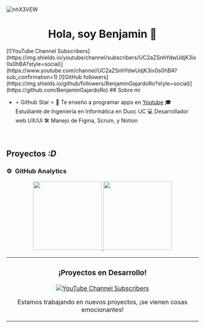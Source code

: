 ![nhX3VEW](https://github.com/BenjaminGajardoRo/BenjaminGajardoRo/assets/134411637/d7c643e5-9682-4dd1-af5f-936f90ff13cc)<div align="center">
<h1 align="center">Hola, soy Benjamin</a> 👋</h1>
</div>
[![YouTube Channel Subscribers](https://img.shields.io/youtube/channel/subscribers/UC2aZSnhYdwUdjK3ix0s0hBA?style=social)](https://www.youtube.com/channel/UC2aZSnhYdwUdjK3ix0s0hBA?sub_confirmation=1)
[![GitHub followers](https://img.shields.io/github/followers/BenjaminGajardoRo?style=social)](https://github.com/BenjaminGajardoRo)
## Sobre mi

- ⭐ Github Star ⭐ 
🎥 Te enseño a programar apps en [Youtube](https://www.youtube.com/@benhigh_?sub_confirmation=1)
🎓 Estudiante de Ingeniería en Informática en Duoc UC
💻 Desarrollador web UX/UI
🛠 Manejo de Figma, Scrum, y Notion
<br>

## Proyectos *:D*
<table>
<tr>
<td width="50%">
<h3 align="center">¡Proyectos en Desarrollo!</h3>
<div align="center">
<p>
<a href="https://www.youtube.com/@benhigh_?sub_confirmation=1" target="_blank">
<img src="https://img.shields.io/youtube/channel/subscribers/UC2aZSnhYdwUdjK3ix0s0hBA?style=social" alt="YouTube Channel Subscribers">
</a>
</p>
<p>Estamos trabajando en nuevos proyectos, ¡se vienen cosas emocionantes!</p>
</div>                                                                                     
</td>

### ⚙️ &nbsp;GitHub Analytics

<p align="center">
<a href="https://github.com/BenjaminGajardoRo">
  <img height="180em" src="https://github-readme-stats-eight-theta.vercel.app/api?username=BenjaminGajardoRo&show_icons=true&theme=algolia&include_all_commits=true&count_private=true"/>
  <img height="180em" src="https://github-readme-stats-eight-theta.vercel.app/api/top-langs/?username=BenjaminGajardoRo&layout=compact&langs_count=8&theme=algolia"/>
</a>
</p>
